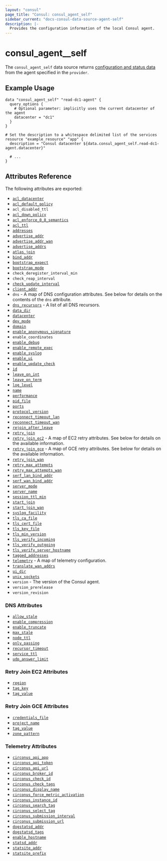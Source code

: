 ```yaml
---
layout: "consul"
page_title: "Consul: consul_agent_self"
sidebar_current: "docs-consul-data-source-agent-self"
description: |-
  Provides the configuration information of the local Consul agent.
---
```


# consul_agent__self

The `consul_agent_self` data source returns
[configuration and status data](https://www.consul.io/docs/agent/http/agent.html#agent_self)
from the agent specified in the `provider`.

## Example Usage

```hcl
data "consul_agent_self" "read-dc1-agent" {
  query_options {
    # Optional parameter: implicitly uses the current datacenter of the agent
    datacenter = "dc1"
  }
}

# Set the description to a whitespace delimited list of the services
resource "example_resource" "app" {
  description = "Consul datacenter ${data.consul_agent_self.read-dc1-agent.datacenter}"

  # ...
}
```

## Attributes Reference

The following attributes are exported:

* [`acl_datacenter`](https://www.consul.io/docs/agent/options.html#acl_datacenter)
* [`acl_default_policy`](https://www.consul.io/docs/agent/options.html#acl_default_policy)
* `acl_disabled_ttl`
* [`acl_down_policy`](https://www.consul.io/docs/agent/options.html#acl_down_policy)
* [`acl_enforce_0_8_semantics`](https://www.consul.io/docs/agent/options.html#acl_enforce_version_8)
* [`acl_ttl`](https://www.consul.io/docs/agent/options.html#acl_ttl)
* [`addresses`](https://www.consul.io/docs/agent/options.html#addresses)
* [`advertise_addr`](https://www.consul.io/docs/agent/options.html#_advertise)
* [`advertise_addr_wan`](https://www.consul.io/docs/agent/options.html#_advertise-wan)
* [`advertise_addrs`](https://www.consul.io/docs/agent/options.html#advertise_addrs)
* [`atlas_join`](https://www.consul.io/docs/agent/options.html#_atlas_join)
* [`bind_addr`](https://www.consul.io/docs/agent/options.html#_bind)
* [`bootstrap_expect`](https://www.consul.io/docs/agent/options.html#_bootstrap_expect)
* [`bootstrap_mode`](https://www.consul.io/docs/agent/options.html#_bootstrap)
* `check_deregister_interval_min`
* `check_reap_interval`
* [`check_update_interval`](https://www.consul.io/docs/agent/options.html#check_update_interval)
* [`client_addr`](https://www.consul.io/docs/agent/options.html#_client)
* `dns` - A map of DNS configuration attributes.  See below for details on the
  contents of the `dns` attribute.
* [`dns_recursors`](https://www.consul.io/docs/agent/options.html#recursors) - A
  list of all DNS recursors.
* [`data_dir`](https://www.consul.io/docs/agent/options.html#_data_dir)
* [`datacenter`](https://www.consul.io/docs/agent/options.html#_datacenter)
* [`dev_mode`](https://www.consul.io/docs/agent/options.html#_dev)
* [`domain`](https://www.consul.io/docs/agent/options.html#_domain)
* [`enable_anonymous_signature`](https://www.consul.io/docs/agent/options.html#disable_anonymous_signature)
* `enable_coordinates`
* [`enable_debug`](https://www.consul.io/docs/agent/options.html#enable_debug)
* [`enable_remote_exec`](https://www.consul.io/docs/agent/options.html#disable_remote_exec)
* [`enable_syslog`](https://www.consul.io/docs/agent/options.html#_syslog)
* [`enable_ui`](https://www.consul.io/docs/agent/options.html#_ui)
* [`enable_update_check`](https://www.consul.io/docs/agent/options.html#disable_update_check)
* [`id`](https://www.consul.io/docs/agent/options.html#_node_id)
* [`leave_on_int`](https://www.consul.io/docs/agent/options.html#skip_leave_on_interrupt)
* [`leave_on_term`](https://www.consul.io/docs/agent/options.html#leave_on_terminate)
* [`log_level`](https://www.consul.io/docs/agent/options.html#_log_level)
* [`name`](https://www.consul.io/docs/agent/options.html#_node)
* [`performance`](https://www.consul.io/docs/agent/options.html#performance)
* [`pid_file`](https://www.consul.io/docs/agent/options.html#_pid_file)
* [`ports`](https://www.consul.io/docs/agent/options.html#ports)
* [`protocol_version`](https://www.consul.io/docs/agent/options.html#_protocol)
* [`reconnect_timeout_lan`](https://www.consul.io/docs/agent/options.html#reconnect_timeout)
* [`reconnect_timeout_wan`](https://www.consul.io/docs/agent/options.html#reconnect_timeout_wan)
* [`rejoin_after_leave`](https://www.consul.io/docs/agent/options.html#_rejoin)
* [`retry_join`](https://www.consul.io/docs/agent/options.html#retry_join)
* [`retry_join_ec2`](https://www.consul.io/docs/agent/options.html#retry_join_ec2) -
  A map of EC2 retry attributes.  See below for details on the available
  information.
* [`retry_join_gce`](https://www.consul.io/docs/agent/options.html#retry_join_gce) -
  A map of GCE retry attributes.  See below for details on the available
  information.
* [`retry_join_wan`](https://www.consul.io/docs/agent/options.html#_retry_join_wan)
* [`retry_max_attempts`](https://www.consul.io/docs/agent/options.html#_retry_max)
* [`retry_max_attempts_wan`](https://www.consul.io/docs/agent/options.html#_retry_max_wan)
* [`serf_lan_bind_addr`](https://www.consul.io/docs/agent/options.html#_serf_lan_bind)
* [`serf_wan_bind_addr`](https://www.consul.io/docs/agent/options.html#_serf_wan_bind)
* [`server_mode`](https://www.consul.io/docs/agent/options.html#_server)
* [`server_name`](https://www.consul.io/docs/agent/options.html#server_name)
* [`session_ttl_min`](https://www.consul.io/docs/agent/options.html#session_ttl_min)
* [`start_join`](https://www.consul.io/docs/agent/options.html#start_join)
* [`start_join_wan`](https://www.consul.io/docs/agent/options.html#start_join_wan)
* [`syslog_facility`](https://www.consul.io/docs/agent/options.html#syslog_facility)
* [`tls_ca_file`](https://www.consul.io/docs/agent/options.html#ca_file)
* [`tls_cert_file`](https://www.consul.io/docs/agent/options.html#cert_file)
* [`tls_key_file`](https://www.consul.io/docs/agent/options.html#key_file)
* [`tls_min_version`](https://www.consul.io/docs/agent/options.html#tls_min_version)
* [`tls_verify_incoming`](https://www.consul.io/docs/agent/options.html#verify_incoming)
* [`tls_verify_outgoing`](https://www.consul.io/docs/agent/options.html#verify_outgoing)
* [`tls_verify_server_hostname`](https://www.consul.io/docs/agent/options.html#verify_server_hostname)
* [`tagged_addresses`](https://www.consul.io/docs/agent/options.html#translate_wan_addrs)
* [`telemetry`](https://www.consul.io/docs/agent/options.html#telemetry) - A map
  of telemetry configuration.
* [`translate_wan_addrs`](https://www.consul.io/docs/agent/options.html#translate_wan_addrs)
* [`ui_dir`](https://www.consul.io/docs/agent/options.html#ui_dir)
* [`unix_sockets`](https://www.consul.io/docs/agent/options.html#unix_sockets)
* `version` - The version of the Consul agent.
* `version_prerelease`
* `version_revision`

### DNS Attributes

* [`allow_stale`](https://www.consul.io/docs/agent/options.html#allow_stale)
* [`enable_compression`](https://www.consul.io/docs/agent/options.html#disable_compression)
* [`enable_truncate`](https://www.consul.io/docs/agent/options.html#enable_truncate)
* [`max_stale`](https://www.consul.io/docs/agent/options.html#max_stale)
* [`node_ttl`](https://www.consul.io/docs/agent/options.html#node_ttl)
* [`only_passing`](https://www.consul.io/docs/agent/options.html#only_passing)
* [`recursor_timeout`](https://www.consul.io/docs/agent/options.html#recursor_timeout)
* [`service_ttl`](https://www.consul.io/docs/agent/options.html#service_ttl)
* [`udp_answer_limit`](https://www.consul.io/docs/agent/options.html#udp_answer_limit)

### Retry Join EC2 Attributes

* [`region`](https://www.consul.io/docs/agent/options.html#region)
* [`tag_key`](https://www.consul.io/docs/agent/options.html#tag_key)
* [`tag_value`](https://www.consul.io/docs/agent/options.html#tag_value)

### Retry Join GCE Attributes

* [`credentials_file`](https://www.consul.io/docs/agent/options.html#credentials_file)
* [`project_name`](https://www.consul.io/docs/agent/options.html#project_name)
* [`tag_value`](https://www.consul.io/docs/agent/options.html#tag_value)
* [`zone_pattern`](https://www.consul.io/docs/agent/options.html#zone_pattern)

### Telemetry Attributes

* [`circonus_api_app`](https://www.consul.io/docs/agent/options.html#telemetry-circonus_api_app)
* [`circonus_api_token`](https://www.consul.io/docs/agent/options.html#telemetry-circonus_api_token)
* [`circonus_api_url`](https://www.consul.io/docs/agent/options.html#telemetry-circonus_api_url)
* [`circonus_broker_id`](https://www.consul.io/docs/agent/options.html#telemetry-circonus_broker_id)
* [`circonus_check_id`](https://www.consul.io/docs/agent/options.html#telemetry-circonus_check_id)
* [`circonus_check_tags`](https://www.consul.io/docs/agent/options.html#telemetry-circonus_check_tags)
* [`circonus_display_name`](https://www.consul.io/docs/agent/options.html#telemetry-circonus_check_display_name)
* [`circonus_force_metric_activation`](https://www.consul.io/docs/agent/options.html#telemetry-circonus_check_force_metric_activation)
* [`circonus_instance_id`](https://www.consul.io/docs/agent/options.html#telemetry-circonus_check_instance_id)
* [`circonus_search_tag`](https://www.consul.io/docs/agent/options.html#telemetry-circonus_check_search_tag)
* [`circonus_select_tag`](https://www.consul.io/docs/agent/options.html#telemetry-circonus_broker_select_tag)
* [`circonus_submission_interval`](https://www.consul.io/docs/agent/options.html#telemetry-circonus_submission_interval)
* [`circonus_submission_url`](https://www.consul.io/docs/agent/options.html#telemetry-circonus_submission_url)
* [`dogstatsd_addr`](https://www.consul.io/docs/agent/options.html#telemetry-dogstatsd_addr)
* [`dogstatsd_tags`](https://www.consul.io/docs/agent/options.html#telemetry-dogstatsd_tags)
* [`enable_hostname`](https://www.consul.io/docs/agent/options.html#telemetry-disable_hostname)
* [`statsd_addr`](https://www.consul.io/docs/agent/options.html#telemetry-statsd_address)
* [`statsite_addr`](https://www.consul.io/docs/agent/options.html#telemetry-statsite_address)
* [`statsite_prefix`](https://www.consul.io/docs/agent/options.html#telemetry-statsite_prefix)

